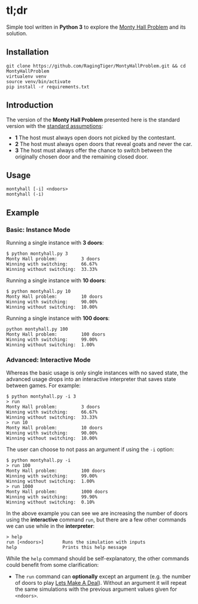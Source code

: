 # tl;dr
Simple tool written in **Python 3** to explore the
[Monty Hall Problem](https://en.wikipedia.org/wiki/Monty_Hall_problem) and its
solution.

## Installation
```
git clone https://github.com/RagingTiger/MontyHallProblem.git && cd MontyHallProblem
virtualenv venv
source venv/bin/activate
pip install -r requirements.txt
```

## Introduction
The version of the **Monty Hall Problem** presented here is the standard version
with the [standard assumptions](https://en.wikipedia.org/wiki/Monty_Hall_problem#Standard_assumptions):

+ **1** The host must always open doors not picked by the contestant.
+ **2** The host must always open doors that reveal goats and never the car.
+ **3** The host must always offer the chance to switch between the originally chosen door and the remaining closed door.

## Usage
```
montyhall [-i] <ndoors>
montyhall (-i)
```

## Example
### Basic: Instance Mode
Running a single instance with **3 doors**:
```
$ python montyhall.py 3
Monty Hall problem:         3 doors
Winning with switching:     66.67%
Winning without switching:  33.33%
```
Running a single instance with **10 doors**:
```
$ python montyhall.py 10
Monty Hall problem:         10 doors
Winning with switching:     90.00%
Winning without switching:  10.00%
```
Running a single instance with **100 doors**:
```
python montyhall.py 100
Monty Hall problem:         100 doors
Winning with switching:     99.00%
Winning without switching:  1.00%
```

### Advanced: Interactive Mode
Whereas the basic usage is only single instances with no saved state, the
advanced usage drops into an interactive interpreter that saves state between
games. For example:
```
$ python montyhall.py -i 3
> run
Monty Hall problem:         3 doors
Winning with switching:     66.67%
Winning without switching:  33.33%
> run 10
Monty Hall problem:         10 doors
Winning with switching:     90.00%
Winning without switching:  10.00%
```
The user can choose to not pass an argument if using the `-i` option:
```
$ python montyhall.py -i
> run 100
Monty Hall problem:         100 doors
Winning with switching:     99.00%
Winning without switching:  1.00%
> run 1000
Monty Hall problem:         1000 doors
Winning with switching:     99.90%
Winning without switching:  0.10%
```
In the above example you can see we are increasing the number of doors using
the **interactive** command `run`, but there are a few other commands we can
use while in the **interpreter**:
```
> help
run [<ndoors>]       Runs the simulation with inputs
help                 Prints this help message
```
While the `help` command should be self-explanatory, the other commands could
benefit from some clarification:

+ The `run` command can **optionally** except an argument (e.g. the number of
  doors to play
  [Lets Make A Deal](https://en.wikipedia.org/wiki/Monty_Hall_problem#The_paradox)).
  Without an argument it will repeat the same
  simulations with the previous argument values given for `<ndoors>`.
